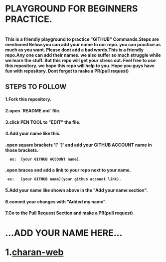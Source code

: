 <h1>PLAYGROUND FOR BEGINNERS PRACTICE.<h1/>

<h4>This is a friendly playground to practice "GITHUB" Commands.Steps are mentioned Below.you can add your name to our repo. you can practice as much as you want. Please dont add 
a bad words.This is a friendly repo.Any one can add their names. we also suffer so much struggle while we learn the stuff. But this repo will get your stress out. Feel free to use 
this repository. we hope this repo will help to you. Hope you guys have fun with repository. Dont forget to make a PR(pull request)


<h2>STEPS TO FOLLOW 

<h4>1.Fork this repository.

<h4>2.open `README.md` file.

<h4>3.click PEN TOOL to "EDIT" the file.

<h4>4.Add your name like this.

   <h4>.open square brackets '['  ']' and add your GITHUB ACCOUNT name in those brackets.
   
      ex:  [your GITHUB ACCOUNT name].
      
   <h4>.open braces and add a link to your repo next to your name.
   
     ex:   [your GITHUB name](your github account link).
     
<h4>5.Add your name like shown above in the "Add your name section".
   
 <h4>6.commit your changes with "Added my name".
 
<h4> 7.Go to the Pull Request Section and make a PR(pull request)
   
   
<h1>...ADD YOUR NAME HERE...
   
   
   
 1.[charan-web](https://github.com/charan-web)  
   
   
   
   
   
   
 
